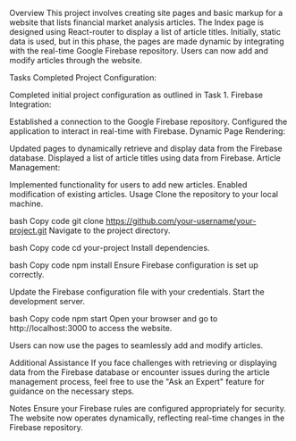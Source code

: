 Overview
This project involves creating site pages and basic markup for a website that lists financial market analysis articles. The Index page is designed using React-router to display a list of article titles. Initially, static data is used, but in this phase, the pages are made dynamic by integrating with the real-time Google Firebase repository. Users can now add and modify articles through the website.

Tasks Completed
Project Configuration:

Completed initial project configuration as outlined in Task 1.
Firebase Integration:

Established a connection to the Google Firebase repository.
Configured the application to interact in real-time with Firebase.
Dynamic Page Rendering:

Updated pages to dynamically retrieve and display data from the Firebase database.
Displayed a list of article titles using data from Firebase.
Article Management:

Implemented functionality for users to add new articles.
Enabled modification of existing articles.
Usage
Clone the repository to your local machine.

bash
Copy code
git clone https://github.com/your-username/your-project.git
Navigate to the project directory.

bash
Copy code
cd your-project
Install dependencies.

bash
Copy code
npm install
Ensure Firebase configuration is set up correctly.

Update the Firebase configuration file with your credentials.
Start the development server.

bash
Copy code
npm start
Open your browser and go to http://localhost:3000 to access the website.

Users can now use the pages to seamlessly add and modify articles.

Additional Assistance
If you face challenges with retrieving or displaying data from the Firebase database or encounter issues during the article management process, feel free to use the "Ask an Expert" feature for guidance on the necessary steps.

Notes
Ensure your Firebase rules are configured appropriately for security.
The website now operates dynamically, reflecting real-time changes in the Firebase repository.